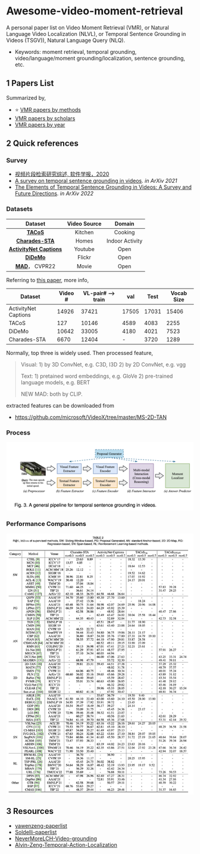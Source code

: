 # Awesome-video-moment-retrieval

A personal paper list on Video Moment Retrieval (VMR), or Natural Language Video Localization (NLVL), or Temporal Sentence Grounding in Videos (TSGV)), Natural Language Query (NLQ).

- Keywords: moment retrieval, temporal grounding, video/language/moment grounding/localization, sentence grounding, etc.



## 1 Papers List

Summarized by,

- :star:  ​[VMR papers by methods](./plist-by-methods.md)
- [VMR papers by scholars](./plist-by-people.md)
- [VMR papers by year](./plist-by-year.md)



## 2 Quick references

### **Survey**

- [视频片段检索研究综述, 软件学报，2020](http://www.jos.org.cn/jos/article/abstract/6707)
- [A survey on temporal sentence grounding in videos](https://arxiv.org/abs/2109.08039). *in ArXiv 2021*
- [The Elements of Temporal Sentence Grounding in Videos: A Survey and Future Directions](https://arxiv.org/abs/2201.08071). *in ArXiv 2022*


### Datasets

|                         **Dataset**                          | **Video Source** |   **Domain**    |
| :----------------------------------------------------------: | :--------------: | :-------------: |
| [**TACoS**](https://www.mpi-inf.mpg.de/departments/computer-vision-and-machine-learning/research/vision-and-language/tacos-multi-level-corpus) |     Kitchen      |     Cooking     |
| [**Charades-STA**](https://prior.allenai.org/projects/charades) |      Homes       | Indoor Activity |
| [**ActivityNet Captions**](http://activity-net.org/download.html) |     Youtube      |      Open       |
| [**DiDeMo**](<https://github.com/LisaAnne/LocalizingMoments>) |      Flickr      |      Open       |
|     [**MAD**](https://github.com/Soldelli/MAD)， CVPR22      |      Movie       |      Open       |

Referring to [this paper](https://openaccess.thecvf.com/content/ICCV2021W/CVEU/papers/Soldan_VLG-Net_Video-Language_Graph_Matching_Network_for_Video_Grounding_ICCVW_2021_paper.pdf), more info,

| Dataset              | Video # | VL-pair# --> train | val   | Test  | Vocab Size |
| -------------------- | ------- | ------------------ | ----- | ----- | ---------- |
| ActivityNet Captions | 14926   | 37421              | 17505 | 17031 | 15406      |
| TACoS                | 127     | 10146              | 4589  | 4083  | 2255       |
| DiDeMo               | 10642   | 33005              | 4180  | 4021  | 7523       |
| Charades-STA         | 6670    | 12404              | -     | 3720  | 1289       |

Normally, top three is widely used. Then processed feature,

> Visual: 1) by 3D ConvNet, e.g. C3D, I3D 2) by 2D ConvNet, e.g. vgg
>
> Text: 1) pretained word embeddings, e.g. GloVe 2) pre-trained language models, e.g. BERT
>
> NEW MAD: both by CLIP.

extracted features can be downloaded from

- https://github.com/microsoft/VideoX/tree/master/MS-2D-TAN

### Process

<img src="./assert/vmr-pipeline.png" alt="vmr-pipeline" style="zoom:80%;" />



### Performance Comparisons

<img src="./assert/cmp-performance.png" alt="vmr-pipeline" style="zoom:80%;" />



## 3 Resources

- [yawenzeng-paperlist](https://github.com/yawenzeng/Awesome-Cross-Modal-Video-Moment-Retrieval)
- [Soldelli-paperlist](https://github.com/Soldelli/Awesome-Temporal-Language-Grounding-in-Videos)
- [NeverMoreLCH-Video-grounding](https://github.com/NeverMoreLCH/Awesome-Video-Grounding)
- [Alvin-Zeng-Temporal-Action-Localization](https://github.com/Alvin-Zeng/Awesome-Temporal-Action-Localization)


